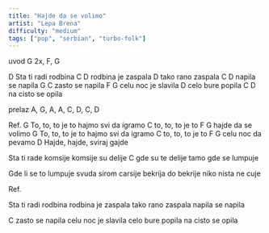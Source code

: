 ```yaml
---
title: "Hajde da se volimo"
artist: "Lepa Brena"
difficulty: "medium"
tags: ["pop", "serbian", "turbo-folk"]
---
```


uvod G 2x, F, G

D
Sta ti radi rodbina
C          D
rodbina je zaspala
D
tako rano zaspala
C         D
napila se napila
G
C zasto se napila
F           G
celu noc je slavila
D
celo bure popila
C           D
na cisto se opila

prelaz A,  G, A,  A,  C, D, C, D



Ref.
G
To, to, to je to
hajmo svi da igramo
        C
to, to, to je to
F           G
hajde da se volimo
G
To, to, to je to
hajmo svi da igramo
        C
to, to, to je to
F           G
celu noc da pevamo
D
Hajde, hajde, sviraj gajde

Sta ti rade komsije
komsije su delije
C gde su te delije
tamo gde se lumpuje

Gde li se to lumpuje
svuda sirom carsije
bekrija do bekrije
niko nista ne cuje

Ref.

Sta ti radi rodbina
rodbina je zaspala
tako rano zaspala
napila se napila

C zasto se napila
celu noc je slavila
celo bure popila
na cisto se opila
